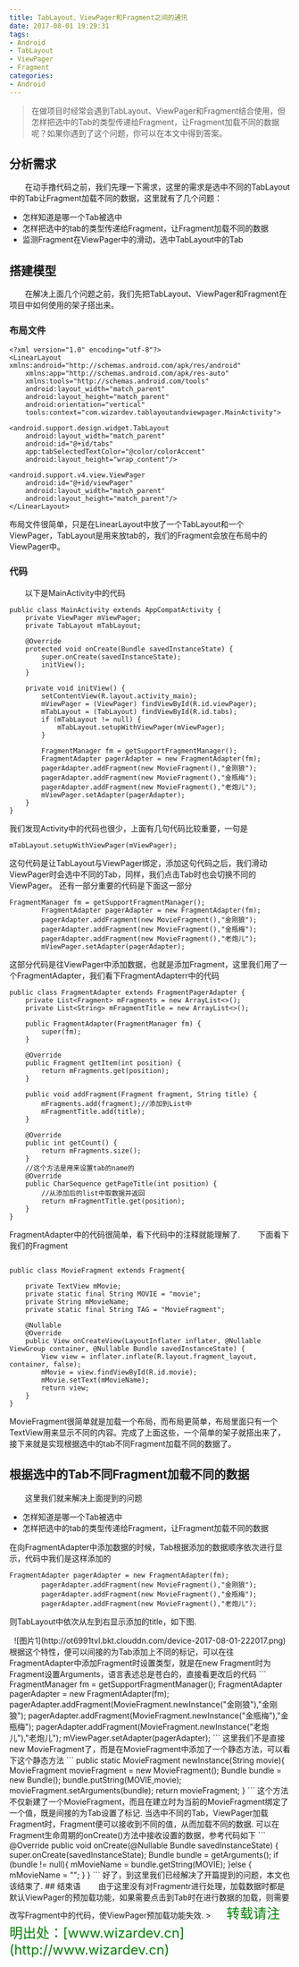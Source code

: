 ```yaml
---
title: TabLayout、ViewPager和Fragment之间的通讯
date: 2017-08-01 19:29:31
tags: 
- Android 
- TabLayout 
- ViewPager
- Fragment
categories: 
- Android
---
```

> 在做项目时经常会遇到TabLayout、ViewPager和Fragment结合使用，但怎样把选中的Tab的类型传递给Fragment，让Fragment加载不同的数据呢？如果你遇到了这个问题，你可以在本文中得到答案。


<!-- more -->
## 分析需求
&emsp;&emsp;在动手撸代码之前，我们先理一下需求，这里的需求是选中不同的TabLayout中的Tab让Fragment加载不同的数据，这里就有了几个问题：
- 怎样知道是哪一个Tab被选中
- 怎样把选中的tab的类型传递给Fragment，让Fragment加载不同的数据
- 监测Fragment在ViewPager中的滑动，选中TabLayout中的Tab

## 搭建模型
&emsp;&emsp;在解决上面几个问题之前，我们先把TabLayout、ViewPager和Fragment在项目中如何使用的架子搭出来。
### 布局文件
```
<?xml version="1.0" encoding="utf-8"?>
<LinearLayout xmlns:android="http://schemas.android.com/apk/res/android"
    xmlns:app="http://schemas.android.com/apk/res-auto"
    xmlns:tools="http://schemas.android.com/tools"
    android:layout_width="match_parent"
    android:layout_height="match_parent"
    android:orientation="vertical"
    tools:context="com.wizardev.tablayoutandviewpager.MainActivity">

<android.support.design.widget.TabLayout
    android:layout_width="match_parent"
    android:id="@+id/tabs"
    app:tabSelectedTextColor="@color/colorAccent"
    android:layout_height="wrap_content"/>

<android.support.v4.view.ViewPager
    android:id="@+id/viewPager"
    android:layout_width="match_parent"
    android:layout_height="match_parent"/>
</LinearLayout>
```
布局文件很简单，只是在LinearLayout中放了一个TabLayout和一个ViewPager，TabLayout是用来放tab的，我们的Fragment会放在布局中的ViewPager中。
### 代码
&emsp;&emsp;以下是MainActivity中的代码
```
public class MainActivity extends AppCompatActivity {
    private ViewPager mViewPager;
    private TabLayout mTabLayout;

    @Override
    protected void onCreate(Bundle savedInstanceState) {
        super.onCreate(savedInstanceState);
        initView();
    }

    private void initView() {
        setContentView(R.layout.activity_main);
        mViewPager = (ViewPager) findViewById(R.id.viewPager);
        mTabLayout = (TabLayout) findViewById(R.id.tabs);
        if (mTabLayout != null) {
            mTabLayout.setupWithViewPager(mViewPager);
        }

        FragmentManager fm = getSupportFragmentManager();
        FragmentAdapter pagerAdapter = new FragmentAdapter(fm);
        pagerAdapter.addFragment(new MovieFragment(),"金刚狼");
        pagerAdapter.addFragment(new MovieFragment(),"金瓶梅");
        pagerAdapter.addFragment(new MovieFragment(),"老炮儿");
        mViewPager.setAdapter(pagerAdapter);
    }
}
```
我们发现Activity中的代码也很少，上面有几句代码比较重要，一句是
```
mTabLayout.setupWithViewPager(mViewPager);
```
这句代码是让TabLayout与ViewPager绑定，添加这句代码之后，我们滑动ViewPager时会选中不同的Tab，同样，我们点击Tab时也会切换不同的ViewPager。
还有一部分重要的代码是下面这一部分
```
FragmentManager fm = getSupportFragmentManager();
        FragmentAdapter pagerAdapter = new FragmentAdapter(fm);
        pagerAdapter.addFragment(new MovieFragment(),"金刚狼");
        pagerAdapter.addFragment(new MovieFragment(),"金瓶梅");
        pagerAdapter.addFragment(new MovieFragment(),"老炮儿");
        mViewPager.setAdapter(pagerAdapter);
```
这部分代码是往ViewPager中添加数据，也就是添加Fragment，这里我们用了一个FragmentAdapter，我们看下FragmentAdapterr中的代码
```
public class FragmentAdapter extends FragmentPagerAdapter {
    private List<Fragment> mFragments = new ArrayList<>();
    private List<String> mFragmentTitle = new ArrayList<>();

    public FragmentAdapter(FragmentManager fm) {
        super(fm);
    }

    @Override
    public Fragment getItem(int position) {
        return mFragments.get(position);
    }

    public void addFragment(Fragment fragment, String title) {
        mFragments.add(fragment);//添加到List中
        mFragmentTitle.add(title);
    }

    @Override
    public int getCount() {
        return mFragments.size();
    }
	//这个方法是用来设置tab的name的
    @Override
    public CharSequence getPageTitle(int position) {
    	//从添加后的list中取数据并返回
        return mFragmentTitle.get(position);
    }
}
```
FragmentAdapter中的代码很简单，看下代码中的注释就能理解了.
&emsp;&emsp;下面看下我们的Fragment
```

public class MovieFragment extends Fragment{

    private TextView mMovie;
    private static final String MOVIE = "movie";
    private String mMovieName;
    private static final String TAG = "MovieFragment";

    @Nullable
    @Override
    public View onCreateView(LayoutInflater inflater, @Nullable ViewGroup container, @Nullable Bundle savedInstanceState) {
        View view = inflater.inflate(R.layout.fragment_layout, container, false);
        mMovie = view.findViewById(R.id.movie);
        mMovie.setText(mMovieName);
        return view;
    }
}
```
MovieFragment很简单就是加载一个布局，而布局更简单，布局里面只有一个TextView用来显示不同的内容。完成了上面这些，一个简单的架子就搭出来了，接下来就是实现根据选中的tab不同Fragment加载不同的数据了。
## 根据选中的Tab不同Fragment加载不同的数据
&emsp;&emsp;这里我们就来解决上面提到的问题
- 怎样知道是哪一个Tab被选中
- 怎样把选中的tab的类型传递给Fragment，让Fragment加载不同的数据

在向FragmentAdapter中添加数据的时候，Tab根据添加的数据顺序依次进行显示，代码中我们是这样添加的
```
FragmentAdapter pagerAdapter = new FragmentAdapter(fm);
        pagerAdapter.addFragment(new MovieFragment(),"金刚狼");
        pagerAdapter.addFragment(new MovieFragment(),"金瓶梅");
        pagerAdapter.addFragment(new MovieFragment(),"老炮儿");
```
则TabLayout中依次从左到右显示添加的title，如下图.
<center>![图片1](http://ot6991tvl.bkt.clouddn.com/device-2017-08-01-222017.png)</center>
根据这个特性，便可以间接的为Tab添加上不同的标记，可以在往FragmentAdapter中添加Fragment时设置类型，就是在new Fragment时为Fragment设置Arguments，语言表述总是苍白的，直接看更改后的代码
```
FragmentManager fm = getSupportFragmentManager();
        FragmentAdapter pagerAdapter = new FragmentAdapter(fm);
        pagerAdapter.addFragment(MovieFragment.newInstance("金刚狼"),"金刚狼");
        pagerAdapter.addFragment(MovieFragment.newInstance("金瓶梅"),"金瓶梅");
        pagerAdapter.addFragment(MovieFragment.newInstance("老炮儿"),"老炮儿");
        mViewPager.setAdapter(pagerAdapter);
```
这里我们不是直接new MovieFragment了，而是在MovieFragment中添加了一个静态方法，可以看下这个静态方法
```
public static MovieFragment newInstance(String movie){
        MovieFragment movieFragment = new MovieFragment();
        Bundle bundle = new Bundle();
        bundle.putString(MOVIE,movie);
        movieFragment.setArguments(bundle);
        return movieFragment;
    }
```
这个方法不仅新建了一个MovieFragment，而且在建立时为当前的MovieFragment绑定了一个值，既是间接的为Tab设置了标记.
当选中不同的Tab，ViewPager加载Fragment时，Fragment便可以接收到不同的值，从而加载不同的数据.
可以在Fragment生命周期的onCreate()方法中接收设置的数据，参考代码如下
```
@Override
    public void onCreate(@Nullable Bundle savedInstanceState) {
        super.onCreate(savedInstanceState);
        Bundle bundle = getArguments();
        if (bundle != null){
            mMovieName = bundle.getString(MOVIE);
        }else {
            mMovieName = "";
        }
    }
```
好了，到这里我们已经解决了开篇提到的问题，本文也该结束了.
## 结束语
&emsp;&emsp;由于这里没有对Fragmentr进行处理，加载数据时都是默认ViewPager的预加载功能，如果需要点击到Tab时在进行数据的加载，则需要改写Fragment中的代码，使ViewPager预加载功能失效.
>&emsp;&emsp;<font color = "green" size = "5">转载请注明出处：[www.wizardev.cn](http://www.wizardev.cn)<font>




